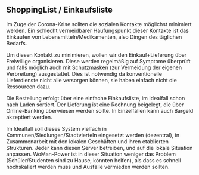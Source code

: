## ShoppingList / Einkaufsliste

Im Zuge der Corona-Krise sollten die sozialen Kontakte möglichst minimiert werden. Ein schlecht vermeidbarer Häufungspunkt dieser Kontakte ist das Einkaufen von Lebensmitteln/Medikamenten, also Dingen des täglichen Bedarfs.

Um diesen Kontakt zu minimieren, wollen wir den Einkauf+Lieferung über Freiwillige organisieren. Diese werden regelmäßig auf Symptome überprüft und falls möglich auch mit Schutzmasken (zur Vermeidung der eigenen Verbreitung) ausgestattet.
Dies ist notwendig da konventionelle Lieferdienste nicht alle versorgen können, sie haben einfach nicht die Ressourcen dazu.

Die Bestellung erfolgt über eine einfache Einkaufsliste, im Idealfall schon nach Laden sortiert. Der Lieferung ist eine Rechnung beigelegt, die über Online-Banking überwiesen werden sollte.
In Einzelfällen kann auch Bargeld akzeptiert werden.

Im Idealfall soll dieses System vielfach in Kommunen/Siedlungen/Stadtvierteln eingesetzt werden (dezentral), in Zusammenarbeit mit den lokalen Geschäften und ihren etablierten Strukturen. Jeder kann diesen Server betreiben, und auf die lokale Situation anpassen.
WoMan-Power ist in dieser Situation weniger das Problem (Schüler/Studenten sind zu Hause, könnten helfen), als dass es schnell hochskaliert werden muss und Ausfälle vermieden werden sollten.
